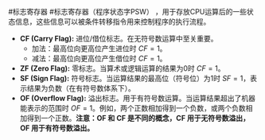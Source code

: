 #标志寄存器
#标志寄存器（程序状态字PSW） ，用于存放CPU运算后的一些状态信息，这些信息可以被条件转移指令用来控制程序的执行流程。

*   **CF (Carry Flag):** 进位/借位标志。在无符号数运算中至关重要。
    *   加法：最高位向更高位产生进位时 $CF=1$。
    *   减法：最高位向更高位产生借位时 $CF=1$。
*   **ZF (Zero Flag):** 零标志。当算术或逻辑运算的结果为0时 $CF=1$。
*   **SF (Sign Flag):** 符号标志。当运算结果的最高位（符号位）为1时 $SF=1$，表示结果为负数（在有符号数体系下）。
*   **OF (Overflow Flag):** 溢出标志。用于有符号数运算。当运算结果超出了机器能表示的范围时 $OF=1$。例如，两个正数相加得到一个负数，或两个负数相加得到一个正数。**注意：OF 和 CF 是不同的概念，CF 用于无符号数溢出，OF 用于有符号数溢出。**